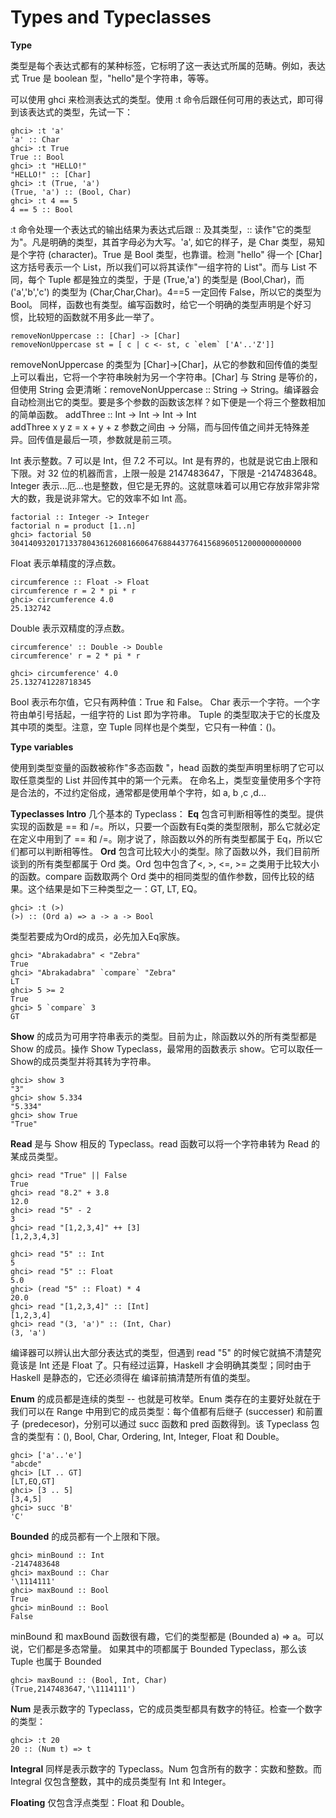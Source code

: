 ﻿# Types and Typeclasses


**Type**

类型是每个表达式都有的某种标签，它标明了这一表达式所属的范畴。例如，表达式 True 是 boolean 型，"hello"是个字符串，等等。

可以使用 ghci 来检测表达式的类型。使用 :t 命令后跟任何可用的表达式，即可得到该表达式的类型，先试一下：

    ghci> :t 'a'  
    'a' :: Char  
    ghci> :t True  
    True :: Bool  
    ghci> :t "HELLO!"  
    "HELLO!" :: [Char]  
    ghci> :t (True, 'a')  
    (True, 'a') :: (Bool, Char)  
    ghci> :t 4 == 5  
    4 == 5 :: Bool
    
:t 命令处理一个表达式的输出结果为表达式后跟 :: 及其类型，:: 读作"它的类型为"。凡是明确的类型，其首字母必为大写。'a', 如它的样子，是 Char 类型，易知是个字符 (character)。True 是 Bool 类型，也靠谱。检测 "hello" 得一个 [Char] 这方括号表示一个 List，所以我们可以将其读作"一组字符的 List"。而与 List 不同，每个 Tuple 都是独立的类型，于是 (True,'a') 的类型是 (Bool,Char)，而 ('a','b','c') 的类型为 (Char,Char,Char)。4==5 一定回传 False，所以它的类型为 Bool。
同样，函数也有类型。编写函数时，给它一个明确的类型声明是个好习惯，比较短的函数就不用多此一举了。

    removeNonUppercase :: [Char] -> [Char]  
    removeNonUppercase st = [ c | c <- st, c `elem` ['A'..'Z']]

removeNonUppercase 的类型为 [Char]->[Char]，从它的参数和回传值的类型上可以看出，它将一个字符串映射为另一个字符串。[Char] 与 String 是等价的，但使用 String 会更清晰：removeNonUppercase :: String -> String。编译器会自动检测出它的类型。要是多个参数的函数该怎样？如下便是一个将三个整数相加的简单函数。
addThree :: Int -> Int -> Int -> Int  
addThree x y z = x + y + z
参数之间由 -> 分隔，而与回传值之间并无特殊差异。回传值是最后一项，参数就是前三项。


Int 表示整数。7 可以是 Int，但 7.2 不可以。Int 是有界的，也就是说它由上限和下限。对 32 位的机器而言，上限一般是 2147483647，下限是 -2147483648。
Integer 表示...厄...也是整数，但它是无界的。这就意味着可以用它存放非常非常大的数，我是说非常大。它的效率不如 Int 高。

    factorial :: Integer -> Integer  
    factorial n = product [1..n]
    ghci> factorial 50  
    30414093201713378043612608166064768844377641568960512000000000000

Float 表示单精度的浮点数。

    circumference :: Float -> Float  
    circumference r = 2 * pi * r
    ghci> circumference 4.0  
    25.132742

Double 表示双精度的浮点数。

    circumference' :: Double -> Double  
    circumference' r = 2 * pi * r
    
    ghci> circumference' 4.0  
    25.132741228718345

Bool 表示布尔值，它只有两种值：True 和 False。
Char 表示一个字符。一个字符由单引号括起，一组字符的 List 即为字符串。
Tuple 的类型取决于它的长度及其中项的类型。注意，空 Tuple 同样也是个类型，它只有一种值：()。

**Type variables**

使用到类型变量的函数被称作"多态函数 "，head 函数的类型声明里标明了它可以取任意类型的 List 并回传其中的第一个元素。
在命名上，类型变量使用多个字符是合法的，不过约定俗成，通常都是使用单个字符，如 a, b ,c ,d...

**Typeclasses Intro**
几个基本的 Typeclass：
**Eq** 包含可判断相等性的类型。提供实现的函数是 == 和 /=。所以，只要一个函数有Eq类的类型限制，那么它就必定在定义中用到了 == 和 /=。刚才说了，除函数以外的所有类型都属于 Eq，所以它们都可以判断相等性。
**Ord** 包含可比较大小的类型。除了函数以外，我们目前所谈到的所有类型都属于 Ord 类。Ord 包中包含了<, >, <=, >= 之类用于比较大小的函数。compare 函数取两个 Ord 类中的相同类型的值作参数，回传比较的结果。这个结果是如下三种类型之一：GT, LT, EQ。

    ghci> :t (>)  
    (>) :: (Ord a) => a -> a -> Bool

类型若要成为Ord的成员，必先加入Eq家族。

    ghci> "Abrakadabra" < "Zebra"  
    True  
    ghci> "Abrakadabra" `compare` "Zebra"  
    LT  
    ghci> 5 >= 2  
    True  
    ghci> 5 `compare` 3  
    GT

**Show** 的成员为可用字符串表示的类型。目前为止，除函数以外的所有类型都是 Show 的成员。操作 Show Typeclass，最常用的函数表示 show。它可以取任一Show的成员类型并将其转为字符串。

    ghci> show 3  
    "3"  
    ghci> show 5.334  
    "5.334"  
    ghci> show True  
    "True"

**Read** 是与 Show 相反的 Typeclass。read 函数可以将一个字符串转为 Read 的某成员类型。

    ghci> read "True" || False  
    True  
    ghci> read "8.2" + 3.8  
    12.0  
    ghci> read "5" - 2  
    3  
    ghci> read "[1,2,3,4]" ++ [3]  
    [1,2,3,4,3]
    
    ghci> read "5" :: Int  
    5  
    ghci> read "5" :: Float  
    5.0  
    ghci> (read "5" :: Float) * 4  
    20.0  
    ghci> read "[1,2,3,4]" :: [Int]  
    [1,2,3,4]  
    ghci> read "(3, 'a')" :: (Int, Char)  
    (3, 'a')

编译器可以辨认出大部分表达式的类型，但遇到 read "5" 的时候它就搞不清楚究竟该是 Int 还是 Float 了。只有经过运算，Haskell 才会明确其类型；同时由于 Haskell 是静态的，它还必须得在 编译前搞清楚所有值的类型。

**Enum** 的成员都是连续的类型 -- 也就是可枚举。Enum 类存在的主要好处就在于我们可以在 Range 中用到它的成员类型：每个值都有后继子 (successer) 和前置子 (predecesor)，分别可以通过 succ 函数和 pred 函数得到。该 Typeclass 包含的类型有：(), Bool, Char, Ordering, Int, Integer, Float 和 Double。

    ghci> ['a'..'e']  
    "abcde"  
    ghci> [LT .. GT]  
    [LT,EQ,GT]  
    ghci> [3 .. 5]  
    [3,4,5]  
    ghci> succ 'B'  
    'C'

**Bounded** 的成员都有一个上限和下限。

    ghci> minBound :: Int  
    -2147483648  
    ghci> maxBound :: Char  
    '\1114111'  
    ghci> maxBound :: Bool  
    True  
    ghci> minBound :: Bool  
    False

minBound 和 maxBound 函数很有趣，它们的类型都是 (Bounded a) => a。可以说，它们都是多态常量。
如果其中的项都属于 Bounded Typeclass，那么该 Tuple 也属于 Bounded

    ghci> maxBound :: (Bool, Int, Char)  
    (True,2147483647,'\1114111')

**Num** 是表示数字的 Typeclass，它的成员类型都具有数字的特征。检查一个数字的类型：

    ghci> :t 20  
    20 :: (Num t) => t
    
**Integral** 同样是表示数字的 Typeclass。Num 包含所有的数字：实数和整数。而 Integral 仅包含整数，其中的成员类型有 Int 和 Integer。

**Floating** 仅包含浮点类型：Float 和 Double。